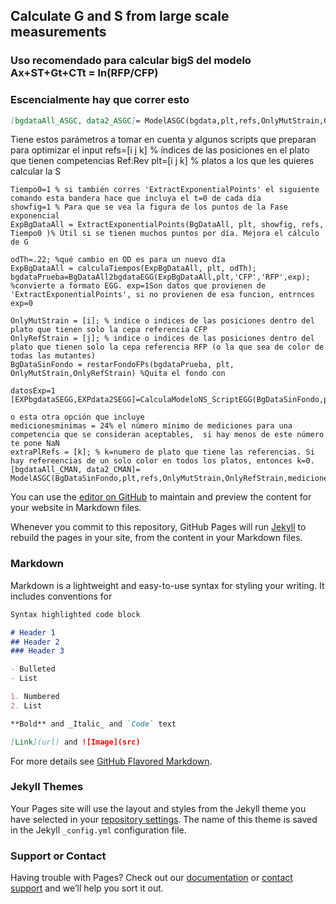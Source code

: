 ## Calculate G and S from large scale measurements  


### Uso recomendado para calcular bigS del modelo Ax+ST+Gt+CTt = ln(RFP/CFP)  

### Escencialmente hay que correr esto  

```markdown
[bgdataAll_ASGC, data2_ASGC]= ModelASGC(bgdata,plt,refs,OnlyMutStrain,OnlyRefStrain,medicionesminimas,datExtExponential,extraPlRefs);
```



Tiene estos parámetros a tomar en cuenta y algunos scripts que preparan para optimizar el input
    refs=[i j k] % índices de las posiciones en el plato que tienen competencias Ref:Rev
    plt=[i j k] % platos a los que les quieres calcular la S
    
    Tiempo0=1 % si también corres 'ExtractExponentialPoints' el siguiente comando esta bandera hace que incluya el t=0 de cada día
    showfig=1 % Para que se vea la figura de los puntos de la Fase exponencial
    ExpBgDataAll = ExtractExponentialPoints(BgDataAll, plt, showfig, refs, Tiempo0 )% Útil si se tienen muchos puntos por día. Mejora el cálculo de G

    odTh=.22; %qué cambio en OD es para un nuevo día
    ExpBgDataAll = calculaTiempos(ExpBgDataAll, plt, odTh);
    bgdataPrueba=BgDataAll2bgdataEGG(ExpBgDataAll,plt,'CFP','RFP',exp); %convierte a formato EGG. exp=1Son datos que provienen de 'ExtractExponentialPoints', si no provienen de esa funcion, entrnces exp=0
    
    OnlyMutStrain = [i]; % indice o indices de las posiciones dentro del plato que tienen solo la cepa referencia CFP
    OnlyRefStrain = [j]; % indice o indices de las posiciones dentro del plato que tienen solo la cepa referencia RFP (o la que sea de color de todas las mutantes)
    BgDataSinFondo = restarFondoFPs(bgdataPrueba, plt, OnlyMutStrain,OnlyRefStrain) %Quita el fondo con 

    datosExp=1
    [EXPbgdataSEGG,EXPdata2SEGG]=CalculaModeloNS_ScriptEGG(BgDataSinFondo,plt,refs,OnlyMutStrain,OnlyRefStrain,datosExp);
    
    o esta otra opción que incluye 
    medicionesminimas = 24% el número mínimo de mediciones para una competencia que se consideran aceptables,  si hay menos de este número te pone NaN
    extraPlRefs = [k]; % k=numero de plato que tiene las referencias. Si hay refereencias de un solo color en todos los platos, entonces k=0.
    [bgdataAll_CMAN, data2_CMAN]= ModelASGC(BgDataSinFondo,plt,refs,OnlyMutStrain,OnlyRefStrain,medicionesminimas,datExtExponential,extraPlRefs);

You can use the [editor on GitHub](https://github.com/AbrahamAvelar/LinearModelCLS/edit/master/README.md) to maintain and preview the content for your website in Markdown files.

Whenever you commit to this repository, GitHub Pages will run [Jekyll](https://jekyllrb.com/) to rebuild the pages in your site, from the content in your Markdown files.

### Markdown

Markdown is a lightweight and easy-to-use syntax for styling your writing. It includes conventions for

```markdown
Syntax highlighted code block

# Header 1
## Header 2
### Header 3

- Bulleted
- List

1. Numbered
2. List

**Bold** and _Italic_ and `Code` text

[Link](url) and ![Image](src)
```

For more details see [GitHub Flavored Markdown](https://guides.github.com/features/mastering-markdown/).

### Jekyll Themes

Your Pages site will use the layout and styles from the Jekyll theme you have selected in your [repository settings](https://github.com/AbrahamAvelar/LinearModelCLS/settings). The name of this theme is saved in the Jekyll `_config.yml` configuration file.

### Support or Contact

Having trouble with Pages? Check out our [documentation](https://help.github.com/categories/github-pages-basics/) or [contact support](https://github.com/contact) and we’ll help you sort it out.
